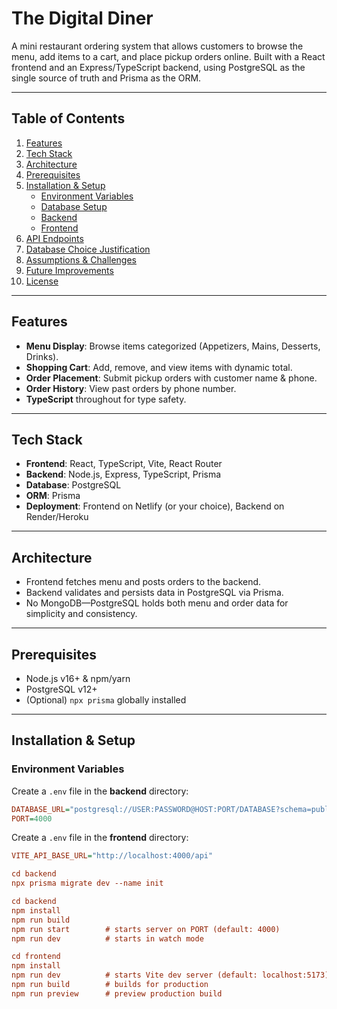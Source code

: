 # The Digital Diner

A mini restaurant ordering system that allows customers to browse the menu, add items to a cart, and place pickup orders online. Built with a React frontend and an Express/TypeScript backend, using PostgreSQL as the single source of truth and Prisma as the ORM.

---

## Table of Contents

1. [Features](#features)  
2. [Tech Stack](#tech-stack)  
3. [Architecture](#architecture)  
4. [Prerequisites](#prerequisites)  
5. [Installation & Setup](#installation--setup)  
   - [Environment Variables](#environment-variables)  
   - [Database Setup](#database-setup)  
   - [Backend](#backend)  
   - [Frontend](#frontend)  
6. [API Endpoints](#api-endpoints)  
7. [Database Choice Justification](#database-choice-justification)  
8. [Assumptions & Challenges](#assumptions--challenges)  
9. [Future Improvements](#future-improvements)  
10. [License](#license)  

---

## Features

- **Menu Display**: Browse items categorized (Appetizers, Mains, Desserts, Drinks).  
- **Shopping Cart**: Add, remove, and view items with dynamic total.  
- **Order Placement**: Submit pickup orders with customer name & phone.  
- **Order History**: View past orders by phone number.  
- **TypeScript** throughout for type safety.

---

## Tech Stack

- **Frontend**: React, TypeScript, Vite, React Router  
- **Backend**: Node.js, Express, TypeScript, Prisma  
- **Database**: PostgreSQL  
- **ORM**: Prisma  
- **Deployment**: Frontend on Netlify (or your choice), Backend on Render/Heroku  

---

## Architecture


- Frontend fetches menu and posts orders to the backend.
- Backend validates and persists data in PostgreSQL via Prisma.
- No MongoDB—PostgreSQL holds both menu and order data for simplicity and consistency.

---

## Prerequisites

- Node.js v16+ & npm/yarn  
- PostgreSQL v12+  
- (Optional) `npx prisma` globally installed

---

## Installation & Setup

### Environment Variables

Create a `.env` file in the **backend** directory:

```ini
DATABASE_URL="postgresql://USER:PASSWORD@HOST:PORT/DATABASE?schema=public"
PORT=4000
```

Create a `.env` file in the **frontend** directory:
```ini
VITE_API_BASE_URL="http://localhost:4000/api"
```
``` ini
cd backend
npx prisma migrate dev --name init

cd backend
npm install
npm run build
npm run start        # starts server on PORT (default: 4000)
npm run dev          # starts in watch mode

```
```ini
cd frontend
npm install
npm run dev          # starts Vite dev server (default: localhost:5173)
npm run build        # builds for production
npm run preview      # preview production build
```
